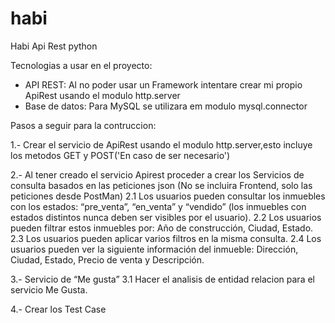 # habi

Habi Api Rest python

Tecnologias a usar en el proyecto:
- API REST:
    Al no poder usar un Framework intentare crear mi propio ApiRest usando el modulo http.server
- Base de datos:
    Para MySQL se utilizara em modulo mysql.connector

Pasos a seguir para la contruccion:

1.- Crear el servicio de ApiRest usando el modulo http.server,esto incluye los metodos GET y POST('En caso de ser necesario')

2.- Al tener creado el servicio Apirest proceder a crear los Servicios de consulta basados en las peticiones json (No se incluira Frontend, solo las peticiones desde PostMan)
    2.1 Los usuarios pueden consultar los inmuebles con los estados: “pre_venta”, “en_venta” y “vendido” (los inmuebles con estados distintos nunca deben ser visibles por el usuario).
    2.2 Los usuarios pueden filtrar estos inmuebles por: Año de construcción, Ciudad, Estado.
    2.3 Los usuarios pueden aplicar varios filtros en la misma consulta.
    2.4 Los usuarios pueden ver la siguiente información del inmueble: Dirección, Ciudad, Estado, Precio de venta y Descripción.

3.- Servicio de “Me gusta”
    3.1 Hacer el analisis de entidad relacion para el servicio Me Gusta.

4.- Crear los Test Case
